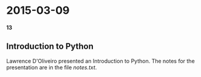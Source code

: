 # 2015-03-09
#### 13

## Introduction to Python

Lawrence D'Oliveiro presented an Introduction to Python.
The notes for the presentation are in the file *notes.txt*.
